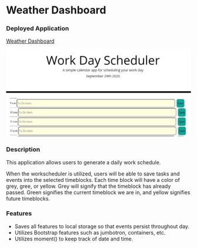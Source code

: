 # Weather Dashboard

### Deployed Application 

[Weather Dashboard](https://areye022.github.io/workdayscheduler/)

![Screenshot of Weather Dashboard](workday.JPG)

### Description 
This application allows users to generate a daily work schedule.

When the workscheduler is utilized, users will be able to save tasks and events into the selected timeblocks. Each time block will have a color of grey, gree, or yellow. Grey will signify that the timeblock has already passed. Green signifies the current timeblock we are in, and yellow signifies future timeblocks.

### Features
* Saves all features to local storage so that events persist throughout day. 
* Utilizes Bootstrap features such as jumbotron, containers, etc.   
* Utilizes moment() to keep track of date and time. 



